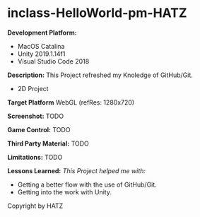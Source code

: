 # inclass-HelloWorld-pm-HATZ

**Development Platform:**
- MacOS Catalina
- Unity 2019.1.14f1
- Visual Studio Code 2018

**Description:**
This Project refreshed my Knoledge of GitHub/Git.
- 2D Project

**Target Platform**
WebGL (refRes: 1280x720)

**Screenshot:**
TODO

**Game Control:**
TODO

**Third Party Material:**
TODO

**Limitations:**
TODO

**Lessons Learned:**
*This Project helped me with:*
- Getting a better flow with the use of GitHub/Git.
- Getting into the work with Unity.

Copyright by HATZ